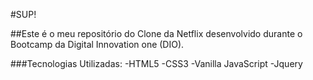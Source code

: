 #SUP!

##Este é o meu repositório do Clone da Netflix desenvolvido durante o Bootcamp da Digital Innovation one (DIO).

###Tecnologias Utilizadas:
-HTML5
-CSS3
-Vanilla JavaScript
-Jquery
